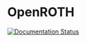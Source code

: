 OpenROTH
========

[![Documentation Status](https://readthedocs.org/projects/openroth/badge/?version=latest)](http://openroth.readthedocs.io/en/latest/?badge=latest)